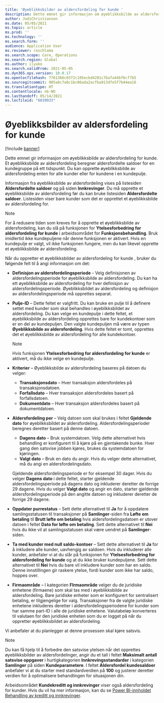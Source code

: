 ```yaml
---
title: 'Øyeblikksbilder av aldersfordeling for kunde '
description: Dette emnet gir informasjon om øyeblikksbilde av aldersfordeling for kunde. Et øyeblikksbilde av aldersfordeling beregner aldersfordelte saldoer for en kundegruppe på ett tidspunkt.
author: JodiChristiansen
ms.date: 05/05/2021
ms.topic: article
ms.prod: ''
ms.technology: ''
ms.search.form: ''
audience: Application User
ms.reviewer: roschloma
ms.search.scope: Core, Operations
ms.search.region: Global
ms.author: ilyako
ms.search.validFrom: 2021-05-05
ms.dyn365.ops.version: 10.0.17
ms.openlocfilehash: 7761366c0372c105ecbd4281c7bafa44bf6cf7b5
ms.sourcegitcommit: 905a8c7a0c1bc06ada2acfba913dfe5f7b44ea16
ms.translationtype: HT
ms.contentlocale: nb-NO
ms.lasthandoff: 05/14/2021
ms.locfileid: "6039933"
---
```

# <a name="customer-aging-snapshots"></a>Øyeblikksbilder av aldersfordeling for kunde 

[!include [banner](../includes/banner.md)]

Dette emnet gir informasjon om øyeblikksbilde av aldersfordeling for kunde. Et øyeblikksbilde av aldersfordeling beregner aldersfordelte saldoer for en kundegruppe på ett tidspunkt. Du kan opprette øyeblikksbilde av aldersfordeling enten for alle kunder eller for kundene i en kundepulje.

Informasjon fra øyeblikksbilde av aldersfordeling vises på listesiden **Aldersfordelte saldoer** og på siden **Innkrevinger**. Du må opprette et øyeblikksbilde av aldersfordeling før du kan bruke listesiden **Aldersfordelte saldoer**. Listesiden viser bare kunder som det er opprettet et øyeblikksbilde av aldersfordeling for.

> [!NOTE]
> For å redusere tiden som kreves for å opprette et øyeblikksbilde av aldersfordeling, kan du slå på funksjonen for **Ytelsesforbedring for aldersfordeling for kunde** i arbeidsområdet for **Funksjonsbehandling**. Bruk imidlertid ikke kundepuljene når denne funksjonen er aktivert. Hvis en kundepulje er valgt, vil ikke funksjonen fungere, men du kan likevel opprette et øyeblikksbilde av aldersfordeling.

Når du oppretter et øyeblikksbilder av aldersfordeling for kunde , bruker du følgende felt til å angi informasjon om det:

- **Definisjon av aldersfordelingsperiode** - Velg definisjonen av aldersfordelingsperiode for øyeblikksbilde av aldersfordeling. Du kan ha ett øyeblikksbilde av aldersfordeling for hver definisjon av aldersfordelingsperiode. Øyeblikksbildet av aldersfordeling og definisjon av aldersfordelingsperiode må opprettes separat.
- **Pulje-ID** – Dette feltet er valgfritt. Du kan bruke en pulje til å definere settet med kunder som skal behandles i øyeblikksbildet av aldersfordeling. Du kan velge en kundepulje i dette feltet, et øyeblikksbilde av aldersfordeling opprettes bare for kundekontoer som er en del av kundepuljen. Den valgte kundepuljen må være av typen **Øyeblikksbilde av aldersfordeling**. Hvis dette feltet er tomt, opprettes det et øyeblikksbilde av aldersfordeling for alle kundekontoer.

    > [!NOTE]
    > Hvis funksjonen **Ytelsesforbedring for aldersfordeling for kunde** er aktivert, må du ikke velge en kundepulje.

- **Kriterier** – Øyeblikksbilde av aldersfordeling baseres på datoen du velger:

    - **Transaksjonsdato** – Hver transaksjon aldersfordeles på transaksjonsdatoen.
    - **Forfallsdato** – Hver transaksjon aldersfordeles basert på forfallsdatoen.
    - **Dokumentdato** – Hver transaksjon aldersfordeles basert på dokumentdatoen.

- **Aldersfordeling per** – Velg datoen som skal brukes i feltet **Gjeldende dato** for øyeblikksbildet av aldersfordeling. Aldersfordelingsperioder beregnes deretter basert på denne datoen. 

    - **Dagens dato** – Bruk systemdatoen. Velg dette alternativet hvis behandling er konfigurert til å kjøre på en gjentakende bunke. Hver gang den satsvise jobben kjøres, brukes da systemdatoen for kjøringen.
    - **Valgt dato** – Bruk en dato du angir. Hvis du velger dette alternativet, må du angi en aldersfordelingsdato.

    Gjeldende aldersfordelingsperiode er for eksempel 30 dager. Hvis du velger **Dagens dato** i dette feltet, starter gjeldende aldersfordelingsperiode på dagens dato og inkluderer deretter de forrige 29 dagene. Hvis du velger **Valgt dato** og angir en dato, starter gjeldende aldersfordelingsperiode på den angitte datoen og inkluderer deretter de forrige 29 dagene.

- **Oppdater purrestatus** – Sett dette alternativet til **Ja** for å oppdatere samlingsstatusen til transaksjoner på **Samlinger**-siden fra **Løfte om betaling** til **Brutt løfte om betaling** hvis aldersfordelingsdatoen er utover datoen i feltet **Dato for løfte om betaling**. Sett dette alternativet til **Nei** hvis du ikke vil at samlingsstatusen skal være uendret på **Samlinger**-siden.
- **Ta med kunder med null saldo-kontoer** – Sett dette alternativet til **Ja** for å inkludere alle kunder, uavhengig av saldoen. Hvis du inkluderer alle kunder, anbefaler vi at du slår på funksjonen for **Ytelsesforbedring for aldersfordeling for kunde** og at du ikke bruker kundepuljene. Sett dette alternativet til **Nei** hvis du bare vil inkludere kunder som har en saldo. Denne innstillingen gir raskere ytelse, fordi kunder som ikke har saldo, hoppes over.
- **Firmaområde** – I kategorien **FIrmaområde** velger du de juridiske enhetene (firmaene) som skal tas med i øyeblikksbilde av aldersfordeling. Bare juridiske enheter som er konfigurert for sentralisert betaling, er tilgjengelige for valg. Transaksjoner fra de valgte juridiske enhetene inkluderes deretter i aldersfordelingsperiodene for kunder som har samme part-ID i alle de juridiske enhetene. Valutabeløp konverteres til valutaen for den juridiske enheten som du er logget på når du oppretter øyeblikksbildet av aldersfordeling.

Vi anbefaler at du planlegger at denne prosessen skal kjøre satsvis.

> [!NOTE]
> Du kan få hjelp til å forbedre den satsvise ytelsen når det opprettes øyeblikksbilder av aldersfordelinger, angir du et tall i feltet **Maksimalt antall satsvise oppgaver** i hurtigkategorien **Innkrevingsstandarder** i kategorien **Samlinger** på siden **Kundeparametere**. I feltet **Aldersfordel kundesaldoer** anbefaler vi at du starter med standardverdien på **100** og justerer deretter verdien for å optimalisere behandlingen for situasjonen din.

Arbeidsområdet **Kundekreditt og innkrevinger** viser også aldersfordeling for kunder. Hvis du vil ha mer informasjon, kan du se [Power BI-innholdet Behandling av kreditt og innkrevinger](credit-collections-power-bi.md).
